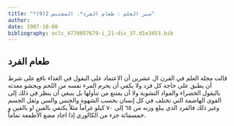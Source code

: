 ```yaml
---
title: "*سير العلم : طعام الفرد*. المقتبس 2(9)"
author: 
date: 1907-10-08
bibliography: oclc_4770057679-i_21-div_37.d1e3453.bib
---
```




##  طعام الفرد 


 قالت مجلة العلم في القرن ال  عشرين  أن الاعتماد على البقول في الغذاء نافع على شرط أن يطبق على حاجة كل فرد ولا يكفي أن يحرم المرء نفسه من اللحم ويجشو معدته بالبقول الخضراء والمواد النشوية ولا أن يمتنع من تنأولها بل ينبغي أن ينظر في ذلك إلى القوى الهاضمة التي تختلف في كل إنسان بحسب الشهوة والجنس والسن وثقل الجسم وغير ذلك فالفرد الذي يبلغ وزنه من  ٦٥  إلى  ٧٠  كيلو غراماً مثلاً يكتفي بالفين او بالفين و  خمسمائة  جزء من الكالوري إذا اجاد مضغ الأطمعة تماماً. 
